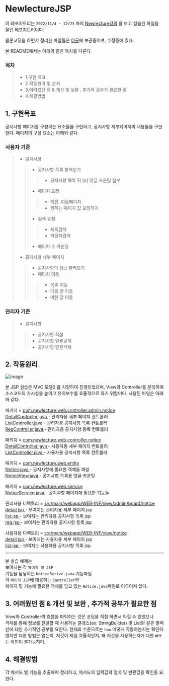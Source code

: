 # NewlectureJSP
이 레포지토리는 ```2022/11/4 ~ 12/23``` 까지 <a href ="https://www.youtube.com/watch?v=drCj2k50j_k&list=PLq8wAnVUcTFVOtENMsujSgtv2TOsMy8zd"> Newrecture강의</a> 를 보고 실습한 파일을 올린 레포지토리이다.    

클론코딩을 하면서 정리한 파일들은 <a href = "https://github.com/LDH9219/JSP_servlet">이곳</a>에 보관중이며, 수정중에 있다.

본 README에서는 아래와 같은 목차를 다룬다.

### 목차
> * 1.구현 목표    
> * 2.작동원리 및 순서    
> * 3.어려웠던 점 & 개선 및 보완 , 추가적 공부가 필요한 점  
> * 4.해결방법
    
## 1. 구현목표
공지사항 페이지를 구성하는 요소들을 구현하고, 공지사항 세부페이지의 내용들을 구현한다.
페이지의 구성 요소는 아래와 같다.

### 사용자 기준
> * 공지사항
> > * 공지사항 목록 불러오기
> > > * 공지사항 목록 뒤 [n] 댓글 카운팅 첨부
> > * 페이지 요청    
> > > * 이전, 다음페이지
> > > * 원하는 페이지 값 요청하기
> > * 검색 요청    
> > > * 제목검색
> > > * 작성자검색
> > * 페이지 수 카운팅
> * 공지사항 세부 페이지
> > * 공지사항의 정보 불러오기
> > * 페이지 이동
> > > * 목록 이동
> > > * 다음 글 이동
> > > * 이전 글 이동

### 관리자 기준
> * 공지사항
> > * 공지사항 작성
> > * 공지사항 일괄공개
> > * 공지사항 일괄삭제

## 2. 작동원리
![image](https://user-images.githubusercontent.com/62749021/209472574-91a92c66-3b10-434b-9b03-5c52d62f59ba.png)

본 JSP 실습은 MVC 모델2 를 지향하여 진행되었으며, View와 Controller를 분리하여 소스코드의 가시성을 높이고 유지보수를 효율적으로 하기 위함이다.
사용된 파일은 아래와 같다.   

패키지 = <a href = "https://github.com/LDH9219/NewrectureJSP/tree/main/JSPPrj/src/main/java/com/newlecture/web/controller/admin/notice">
com.newlecture.web.controller.admin.notice
</a>
<br>
<a href = "https://github.com/LDH9219/NewrectureJSP/blob/main/JSPPrj/src/main/java/com/newlecture/web/controller/admin/notice/DetailController.java">
  DetailController.java
</a> - 관리자용 세부 페이지 컨트롤러
<br>
<a href = "https://github.com/LDH9219/NewrectureJSP/blob/main/JSPPrj/src/main/java/com/newlecture/web/controller/admin/notice/ListController.java">
  ListController.java
</a> - 관리자용 공지사항 목록 컨트롤러
<br>
<a href = "https://github.com/LDH9219/NewrectureJSP/blob/main/JSPPrj/src/main/java/com/newlecture/web/controller/admin/notice/RegController.java">
  RegController.java
</a> - 관리자용 공지사항 등록 컨트롤러    

패키지 = <a href="https://github.com/LDH9219/NewrectureJSP/tree/main/JSPPrj/src/main/java/com/newlecture/web/controller/notice">
com.newlecture.web.controller.notice
</a>
<br>
<a href = "https://github.com/LDH9219/NewrectureJSP/blob/main/JSPPrj/src/main/java/com/newlecture/web/controller/notice/DetailController.java">
DetailController.java
</a> - 사용자용 세부 페이지 컨트롤러
<br>
<a href ="https://github.com/LDH9219/NewrectureJSP/blob/main/JSPPrj/src/main/java/com/newlecture/web/controller/notice/ListController.java">
ListController.java
</a> - 사용자용 공지사항 목록 컨트롤러
<br>

패키지 = <a href ="https://github.com/LDH9219/NewrectureJSP/tree/main/JSPPrj/src/main/java/com/newlecture/web/entity">
  com.newlecture.web.entity
</a>
<br>
<a href ="https://github.com/LDH9219/NewrectureJSP/blob/main/JSPPrj/src/main/java/com/newlecture/web/entity/Notice.java">
Notice.java
</a> - 공지사항에 필요한 객체들 파일
<br>
<a href ="https://github.com/LDH9219/NewrectureJSP/blob/main/JSPPrj/src/main/java/com/newlecture/web/entity/NoticeView.java">
NoticeView.java
</a> - 공지사항 목록용 댓글 카운팅
<br>

패키지 = <a href ="https://github.com/LDH9219/NewrectureJSP/tree/main/JSPPrj/src/main/java/com/newlecture/web/service">
com.newlecture.web.service
</a>
<br>
<a href ="https://github.com/LDH9219/NewrectureJSP/blob/main/JSPPrj/src/main/java/com/newlecture/web/service/NoticeService.java">
NoticeService.java
</a> - 공지사항 페이지에 필요한 기능들
<br>

관리자용 디렉토리 = <a href = "https://github.com/LDH9219/NewrectureJSP/tree/main/JSPPrj/src/main/webapp/WEB-INF/view/admin/board/notice">
src/main/webapp/WEB-INF/view/admin/board/notice
</a>
<br>
<a href ="https://github.com/LDH9219/NewrectureJSP/blob/main/JSPPrj/src/main/webapp/WEB-INF/view/admin/board/notice/detail.jsp">
detail.jsp
</a> - 보여지는 관리자용 세부 페이지 jsp
<br>
<a href ="https://github.com/LDH9219/NewrectureJSP/blob/main/JSPPrj/src/main/webapp/WEB-INF/view/admin/board/notice/list.jsp">
list.jsp
</a> - 보여지는 관리자용 공지사항 목록 jsp
<br>
<a href ="https://github.com/LDH9219/NewrectureJSP/blob/main/JSPPrj/src/main/webapp/WEB-INF/view/admin/board/notice/reg.jsp">
reg.jsp
</a> - 보여지는 관리자용 공지사항 등록 jsp

사용자용 디렉토리 = <a href = "https://github.com/LDH9219/NewrectureJSP/tree/main/JSPPrj/src/main/webapp/WEB-INF/view/notice">
src/main/webapp/WEB-INF/view/notice
</a>
<br>
<a href ="https://github.com/LDH9219/NewrectureJSP/blob/main/JSPPrj/src/main/webapp/WEB-INF/view/notice/detail.jsp">
detail.jsp
</a> - 보여지는 사용자용 세부 페이지 jsp
<br>
<a href="https://github.com/LDH9219/NewrectureJSP/blob/main/JSPPrj/src/main/webapp/WEB-INF/view/notice/list.jsp">
list.jsp
</a> - 보여지는 사용자용 공지사항 목록 jsp
<br>

***

본 실습 예제는 <br>
보여지는 각 ```페이지 별 JSP```<br>
기능을 담당하는 ```NoticeSerive.java``` 기능파일<br>
각 ```페이지 JSP```에 대응하는 ```Controller```와<br>
페이지 및 기능에 필요한 객체를 담고 있는 ```Notice.java```파일로 이루어져 있다.<br>


## 3. 어려웠던 점 & 개선 및 보완 , 추가적 공부가 필요한 점
View와 Controller의 흐름을 파악하는 것은 코딩을 직접 하면서 익힐 수 있었으나    
객체를 통해 정보를 전달할 때 사용하는 클래스(ex: StringBuilder) 및 List와 같은 컬렉션에 대한 추가적인 공부를 요한다.
현재의 수준으로는 ```how``` 어떻게 작동하는지는 확인하였지만
다른 방법은 없는지, 저것이 제일 효율적인지, 왜 저것을 사용하는지에 대한 ```WHY```는 확인이 불가능하다.

## 4. 해결방법
각 메서드 별 기능을 추출하여 정리하고, 메서드의 입력값과 절차 및 반환값을 확인을 요한다.
